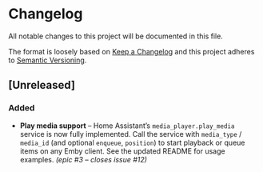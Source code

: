 # Changelog

All notable changes to this project will be documented in this file.

The format is loosely based on [Keep a Changelog](https://keepachangelog.com/en/1.0.0/)
and this project adheres to [Semantic Versioning](https://semver.org/spec/v2.0.0.html).

## [Unreleased]

### Added

* **Play media support** – Home Assistant’s `media_player.play_media` service is
  now fully implemented.  Call the service with `media_type` / `media_id` (and
  optional `enqueue`, `position`) to start playback or queue items on any Emby
  client.  See the updated README for usage examples.  *(epic #3 – closes
  issue #12)*
